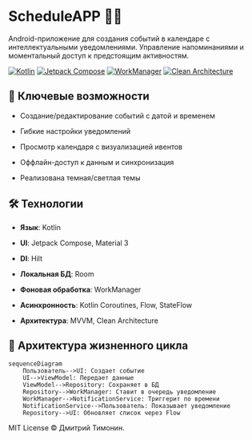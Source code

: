 # ScheduleAPP 📅🔔

Android-приложение для создания событий в календаре с интеллектуальными уведомлениями.
Управление напоминаниями и моментальный доступ к предстоящим активностям.

[![Kotlin](https://img.shields.io/badge/Kotlin-7F52FF?style=for-the-badge&logo=kotlin&logoColor=white)](https://kotlinlang.org/)
[![Jetpack Compose](https://img.shields.io/badge/Jetpack_Compose-4285F4?style=for-the-badge&logo=jetpack-compose&logoColor=white)](https://developer.android.com/jetpack/compose)
[![WorkManager](https://img.shields.io/badge/WorkManager-5C6BC0?style=for-the-badge&logo=android&logoColor=white)](https://developer.android.com/topic/libraries/architecture/workmanager)
[![Clean Architecture](https://img.shields.io/badge/Clean_Architecture-6DB33F?style=for-the-badge)](https://developer.android.com/topic/architecture)

## 🌟 Ключевые возможности
- Создание/редактирование событий с датой и временем

- Гибкие настройки уведомлений 

- Просмотр календаря с визуализацией ивентов

- Оффлайн-доступ к данным и синхронизация

- Реализована темная/светлая темы

## 🛠 Технологии
- **Язык**: Kotlin

- **UI**: Jetpack Compose, Material 3

- **DI**: Hilt

- **Локальная БД**: Room

- **Фоновая обработка**: WorkManager

- **Асинхронность**: Kotlin Coroutines, Flow, StateFlow

- **Архитектура**: MVVM, Clean Architecture

## 🔄 Архитектура жизненного цикла
```mermaid
sequenceDiagram
    Пользователь-->UI: Создает событие
    UI-->ViewModel: Передает данные
    ViewModel-->Repository: Сохраняет в БД
    Repository-->WorkManager: Ставит в очередь уведомление
    WorkManager-->NotificationService: Триггерит по времени
    NotificationService-->Пользователь: Показывает уведомление
    Repository-->UI: Обновляет список через Flow
```

MIT License © Дмитрий Тимонин.

